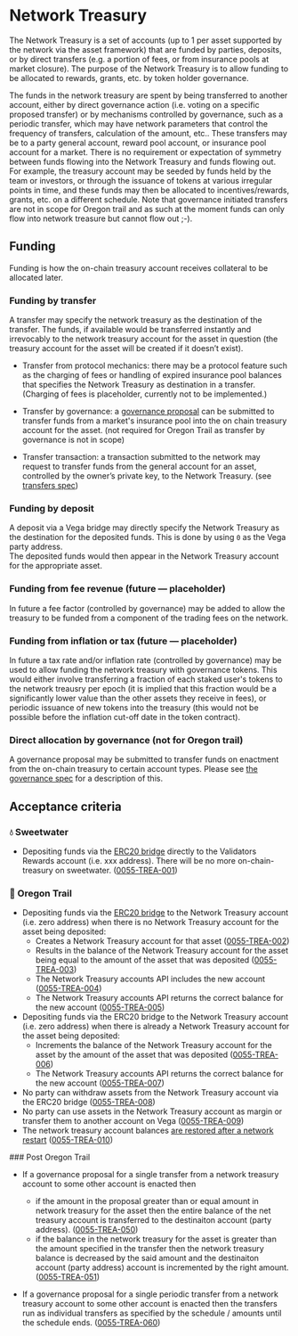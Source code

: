 # Network Treasury
The Network Treasury is a set of accounts (up to 1 per asset supported by the network via the asset framework) that are funded by parties, deposits, or by direct transfers (e.g. a portion of fees, or from insurance pools at market closure). 
The purpose of the Network Treasury is to allow funding to be allocated to rewards, grants, etc. by token holder governance.

The funds in the network treasury are spent by being transferred to another account, either by direct governance action (i.e. voting on a specific proposed transfer) or by mechanisms controlled by governance, such as a periodic transfer, which may have network parameters that control the frequency of transfers, calculation of the amount, etc.. 
These transfers may be to a party general account, reward pool account, or insurance pool account for a market.
There is no requirement or expectation of symmetry between funds flowing into the Network Treasury and funds flowing out.
For example, the treasury account may be seeded by funds held by the team or investors, or through the issuance of tokens at various irregular points in time, and these funds may then be allocated to incentives/rewards, grants, etc. on a different schedule. 
Note that governance initiated transfers are not in scope for Oregon trail and as such at the moment funds can only flow into network treasure but cannot flow out ;-). 

## Funding

Funding is how the on-chain treasury account receives collateral to be allocated later.

### Funding by transfer

A transfer may specify the network treasury as the destination of the transfer. 
The funds, if available would be transferred instantly and irrevocably to the network treasury account for the asset in question (the treasury account for the asset will be created if it doesn’t exist). 

- Transfer from protocol mechanics: there may be a protocol feature such as the charging of fees or handling of expired insurance pool balances that specifies the Network Treasury as destination in a transfer. (Charging of fees is placeholder, currently not to be implemented.)

- Transfer by governance: a [governance proposal](./0028-GOVE-governance.md) can be submitted to transfer funds from a market's insurance pool into the on chain treasury account for the asset. (not required for Oregon Trail as transfer by governance is not in scope)

- Transfer transaction: a transaction submitted to the network may request to transfer funds from the general account for an asset, controlled by the owner’s private key, to the Network Treasury. (see [transfers spec](????.md))


### Funding by deposit

A deposit via a Vega bridge may directly specify the Network Treasury as the destination for the deposited funds. This is done by using `0` as the Vega party address.  
The deposited funds would then appear in the Network Treasury account for the appropriate asset. 

### Funding from fee revenue (future — placeholder)

In future a fee factor (controlled by governance) may be added to allow the treasury to be funded from a component of the trading fees on the network.


### Funding from inflation or tax (future — placeholder)

In future a tax rate and/or inflation rate (controlled by governance) may be used to allow funding the network treasury with governance tokens. This would either involve transferring a fraction of each staked user's tokens to the network treausry per epoch (it is implied that this fraction would be a significantly lower value than the other assets they receive in fees), or periodic issuance of new tokens into the treasury (this would not be possible before the inflation cut-off date in the token contract).

### Direct allocation by governance (not for Oregon trail)

A governance proposal may be submitted to transfer funds on enactment from the on-chain treasury to certain account types. Please see [the governance spec](./0028-GOVE-governance.md) for a description of this.


## Acceptance criteria


### 💧 Sweetwater

- Depositing funds via the [ERC20 bridge](./0031-ETHB-ethereum_bridge_spec.md) directly to the Validators Rewards account (i.e. xxx address). There will be no more  on-chain-treasury on sweetwater. (<a name="0055-TREA-001" href="#0055-TREA-001">0055-TREA-001</a>)

### 🤠 Oregon Trail 

- Depositing funds via the [ERC20 bridge](./0031-ETHB-ethereum_bridge_spec.md) to the Network Treasury account (i.e. zero address) when there is no Network Treasury account for the asset being deposited:
	- Creates a Network Treasury account for that asset  (<a name="0055-TREA-002" href="#0055-TREA-002">0055-TREA-002</a>)
	- Results in the balance of the Network Treasury account for the asset being equal to the amount of the asset that was deposited (<a name="0055-TREA-003" href="#0055-TREA-003">0055-TREA-003</a>)
	- The Network Treasury accounts API includes the new account  (<a name="0055-TREA-004" href="#0055-TREA-004">0055-TREA-004</a>)
	- The Network Treasury accounts API returns the correct balance for the new account (<a name="0055-TREA-005" href="#0055-TREA-005">0055-TREA-005</a>)
- Depositing funds via the ERC20 bridge to the Network Treasury account (i.e. zero address) when there is already a Network Treasury account for the asset being deposited:
	- Increments the balance of the Network Treasury account for the asset by the amount of the asset that was deposited (<a name="0055-TREA-006" href="#0055-TREA-006">0055-TREA-006</a>)
	- The Network Treasury accounts API returns the correct balance for the new account (<a name="0055-TREA-007" href="#0055-TREA-007">0055-TREA-007</a>)
- No party can withdraw assets from the Network Treasury account via the ERC20 bridge (<a name="0055-TREA-008" href="#0055-TREA-008">0055-TREA-008</a>)
- No party can use assets in the Network Treasury account as margin or transfer them to another account on Vega (<a name="0055-TREA-009" href="#0055-TREA-009">0055-TREA-009</a>)
- The network treasury account balances [are restored after a network restart](../non-protocol-specs/0005-limited-network-life.md)  (<a name="0055-TREA-010" href="#0055-TREA-010">0055-TREA-010</a>)

### Post Oregon Trail

- If a governance proposal for a single transfer from a network treasury account to some other account is enacted then 
	- if the amount in the proposal greater than or equal amount in network treasury for the asset then the entire balance of the net treasury account is transferred to the destinaiton account (party address). (<a name="0055-TREA-050" href="#0055-TREA-050">0055-TREA-050</a>)
	- if the balance in the network treasury for the asset is greater than the amount specified in the transfer then the network treasury balance is decreased by the said amount and the destinaiton account (party address) account is incremented by the right amount. (<a name="0055-TREA-051" href="#0055-TREA-051">0055-TREA-051</a>)

- If a governance proposal for a single periodic transfer from a network treasury account to some other account is enacted then the transfers run as individual transfers as specified by the schedule / amounts until the schedule ends. (<a name="0055-TREA-060" href="#0055-TREA-060">0055-TREA-060</a>) 



